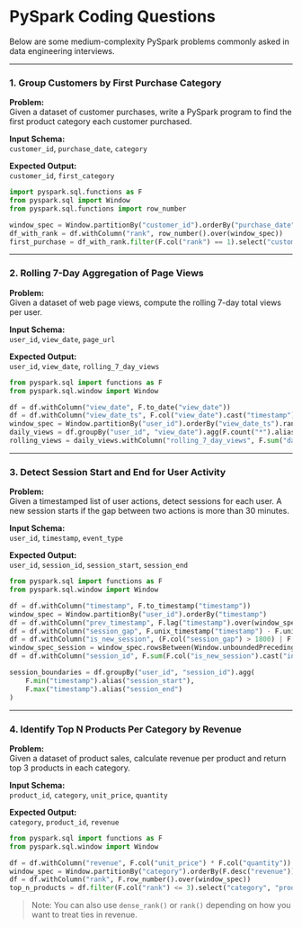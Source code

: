 # PySpark Coding Questions

Below are some medium-complexity PySpark problems commonly asked in data engineering interviews.

---

### 1. Group Customers by First Purchase Category

**Problem:**  
Given a dataset of customer purchases, write a PySpark program to find the first product category each customer purchased.

**Input Schema:**  
`customer_id`, `purchase_date`, `category`

**Expected Output:**  
`customer_id`, `first_category`

```python
import pyspark.sql.functions as F
from pyspark.sql import Window
from pyspark.sql.functions import row_number

window_spec = Window.partitionBy("customer_id").orderBy("purchase_date")
df_with_rank = df.withColumn("rank", row_number().over(window_spec))
first_purchase = df_with_rank.filter(F.col("rank") == 1).select("customer_id", "category").withColumnRenamed("category", "first_category")
```

---

### 2. Rolling 7-Day Aggregation of Page Views

**Problem:**  
Given a dataset of web page views, compute the rolling 7-day total views per user.

**Input Schema:**  
`user_id`, `view_date`, `page_url`

**Expected Output:**  
`user_id`, `view_date`, `rolling_7_day_views`

```python
from pyspark.sql import functions as F
from pyspark.sql.window import Window

df = df.withColumn("view_date", F.to_date("view_date"))
df = df.withColumn("view_date_ts", F.col("view_date").cast("timestamp").cast("long"))
window_spec = Window.partitionBy("user_id").orderBy("view_date_ts").rangeBetween(-6 * 86400, 0)
daily_views = df.groupBy("user_id", "view_date").agg(F.count("*").alias("daily_views"))
rolling_views = daily_views.withColumn("rolling_7_day_views", F.sum("daily_views").over(window_spec))
```

---

### 3. Detect Session Start and End for User Activity

**Problem:**  
Given a timestamped list of user actions, detect sessions for each user. A new session starts if the gap between two actions is more than 30 minutes.

**Input Schema:**  
`user_id`, `timestamp`, `event_type`

**Expected Output:**  
`user_id`, `session_id`, `session_start`, `session_end`

```python
from pyspark.sql import functions as F
from pyspark.sql.window import Window

df = df.withColumn("timestamp", F.to_timestamp("timestamp"))
window_spec = Window.partitionBy("user_id").orderBy("timestamp")
df = df.withColumn("prev_timestamp", F.lag("timestamp").over(window_spec))
df = df.withColumn("session_gap", F.unix_timestamp("timestamp") - F.unix_timestamp("prev_timestamp"))
df = df.withColumn("is_new_session", (F.col("session_gap") > 1800) | F.col("session_gap").isNull())
window_spec_session = window_spec.rowsBetween(Window.unboundedPreceding, 0)
df = df.withColumn("session_id", F.sum(F.col("is_new_session").cast("int")).over(window_spec_session))

session_boundaries = df.groupBy("user_id", "session_id").agg(
    F.min("timestamp").alias("session_start"),
    F.max("timestamp").alias("session_end")
)
```

---

### 4. Identify Top N Products Per Category by Revenue

**Problem:**  
Given a dataset of product sales, calculate revenue per product and return top 3 products in each category.

**Input Schema:**  
`product_id`, `category`, `unit_price`, `quantity`

**Expected Output:**  
`category`, `product_id`, `revenue`

```python
from pyspark.sql import functions as F
from pyspark.sql.window import Window

df = df.withColumn("revenue", F.col("unit_price") * F.col("quantity"))
window_spec = Window.partitionBy("category").orderBy(F.desc("revenue"))
df = df.withColumn("rank", F.row_number().over(window_spec))
top_n_products = df.filter(F.col("rank") <= 3).select("category", "product_id", "revenue")
```

> Note: You can also use `dense_rank()` or `rank()` depending on how you want to treat ties in revenue.
